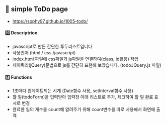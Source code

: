 ## 📑 simple ToDo page


* https://sophy97.github.io/1005-todo/

#### 0️⃣ Descriptrion
 * javascript로 만든 간단한 투두리스트입니다
 * 사용언어 (html / css /javascript)
 * index.html 파일에 css파일과 js파일을 연결하여(class, id활용) 작업
 * 제이쿼리(jQuery)문법으로 js를 간단히 표현해 보았습니다. (todoJQuery.js 파일)
 
 #### 1️⃣ Functions
 * 1초마다 업데이트되는 시계 (Date함수 사용, setInterval함수 사용)
 * 할 일(todoForm)을 입력받아 입력창 아래 리스트로 추가, 체크하여 할 일 완료 표시로 변경
 * 완료한 일의 개수를 count해 알려주기 위해 count변수를 따로 사용해서 화면에 출력
